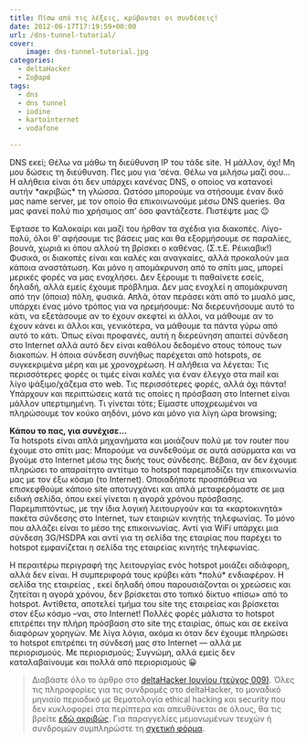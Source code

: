 ```yaml
---
title: Πίσω από τις λέξεις, κρύβονται οι συνδέσεις!
date: 2012-06-17T17:19:59+00:00
url: /dns-tunnel-tutorial/
cover:
    image: dns-tunnel-tutorial.jpg
categories:
  - deltaHacker
  - Σοβαρά
tags:
  - dns
  - dns tunnel
  - iodine
  - kartointernet
  - vodafone

---
```

DNS εκεί; Θέλω να μάθω τη διεύθυνση IP του τάδε site. Ή μάλλον, όχι! Μη μου δώσεις τη διεύθυνση. Πες μου για ‘σένα. Θέλω να μιλήσω μαζί σου… Η αλήθεια είναι ότι δεν υπάρχει κανένας DNS, ο οποίος να κατανοεί αυτήν \*ακριβώς\* τη γλώσσα. Ωστόσο μπορούμε να στήσουμε έναν δικό μας name server, με τον οποίο θα επικοινωνούμε μέσω DNS queries. Θα μας φανεί πολύ πιο χρήσιμος απ’ όσο φαντάζεστε. Πιστέψτε μας 😉

Έφτασε το Καλοκαίρι και μαζί του ήρθαν τα σχέδια για διακοπές. Λίγο-πολύ, όλοι θ’ αφήσουμε τις βάσεις μας και θα εξορμήσουμε σε παραλίες, βουνά, χωριά κι όπου αλλού τη βρίσκει ο καθένας. (Σ.τ.Ε. Ρέικιαβικ!) Φυσικά, οι διακοπές είναι και καλές και αναγκαίες, αλλά προκαλούν μια κάποια αναστάτωση. Kαι μόνο η απομάκρυνση από το σπίτι μας, μπορεί μερικές φορές να μας ενοχλήσει. Δεν ξέρουμε τι παθαίνετε εσείς, δηλαδή, αλλά εμείς έχουμε πρόβλημα. Δεν μας ενοχλεί η απομάκρυνση από την (όποια) πόλη, φυσικά. Απλά, όταν περάσει κάτι από το μυαλό μας, υπάρχει ένας μόνο τρόπος για να ηρεμήσουμε: Να διερευνήσουμε αυτό το κάτι, να εξετάσουμε αν το έχουν σκεφτεί κι άλλοι, να μάθουμε αν το έχουν κάνει κι άλλοι και, γενικότερα, να μάθουμε τα πάντα γύρω από αυτό το κάτι. Όπως είναι προφανές, αυτή η διερεύνηση απαιτεί σύνδεση στο Ιnternet αλλά αυτό δεν είναι καθόλου δεδομένο στους τόπους των διακοπών. Η όποια σύνδεση συνήθως παρέχεται από hotspots, σε συγκεκριμένα μέρη και με χρονοχρέωση. Η αλήθεια να λέγεται: Τις περισσότερες φορές οι τιμές είναι καλές για έναν έλεγχο στα mail και λίγο ψάξιμο/χάζεμα στο web. Τις περισσότερες φορές, αλλά όχι πάντα! Υπάρχουν και περιπτώσεις κατά τις οποίες η πρόσβαση στο Internet είναι μάλλον υπερτιμημένη. Τι γίνεται τότε; Είμαστε υποχρεωμένοι να πληρώσουμε τον κούκο αηδόνι, μόνο και μόνο για λίγη ώρα browsing;

**Κάπου το πας, για συνέχισε…**  
Τα hotspots είναι απλά μηχανήματα και μοιάζουν πολύ με τον router που έχουμε στο σπίτι μας: Μπορούμε να συνδεθούμε σε αυτά ασύρματα και να βγούμε στο Internet μέσω της δικής τους σύνδεσης. Βέβαια, αν δεν έχουμε πληρώσει το απαραίτητο αντίτιμο το hotspot παρεμποδίζει την επικοινωνία μας με τον έξω κόσμο (το Internet). Οποιαδήποτε προσπάθεια να επισκεφθούμε κάποιο site αποτυγχάνει και απλά μεταφερόμαστε σε μια ειδική σελίδα, όπου εκεί γίνεται η αγορά χρόνου πρόσβασης. Παρεμπιπτόντως, με την ίδια λογική λειτουργούν και τα «καρτοκινητά» πακέτα σύνδεσης στο Internet, των εταιριών κινητής τηλεφωνίας. Το μόνο που αλλάζει είναι το μέσο της επικοινωνίας. Αντί για WiFi υπάρχει μια σύνδεση 3G/HSDPA και αντί για τη σελίδα της εταιρίας που παρέχει το hotspot εμφανίζεται η σελίδα της εταιρείας κινητής τηλεφωνίας.

Η περαιτέρω περιγραφή της λειτουργίας ενός hotspot μοιάζει αδιάφορη, αλλά δεν είναι. Η συμπεριφορά τους κρύβει κάτι \*πολύ\* ενδιαφέρον. Η σελίδα της εταιρείας , εκεί δηλαδή όπου παρουσιάζονται οι χρεώσεις και ζητείται η αγορά χρόνου, δεν βρίσκεται στο τοπικό δίκτυο «πίσω» από το hotspot. Αντίθετα, αποτελεί τμήμα του site της εταιρείας και βρίσκεται στον έξω κόσμο –ναι, στο Internet! Πολλές φορές μάλιστα το hotspot επιτρέπει την πλήρη πρόσβαση στο site της εταιρίας, όπως και σε εκείνα διαφόρων χορηγών. Με λίγα λόγια, ακόμα κι όταν δεν έχουμε πληρώσει το hotspot επιτρέπει τη σύνδεσή μας στο Internet — αλλά με περιορισμούς. Με περιορισμούς; Συγνώμη, αλλά εμείς δεν καταλαβαίνουμε και πολλά από περιορισμούς 😀

> Διαβάστε όλο το άρθρο στο <a href="http://deltahacker.gr/2012/06/12/deltahacker009/" title="deltaHacker 009 — El Pollo Diablo Edition" target="_blank" rel="noopener noreferrer nofollow" class="broken_link">deltaHacker Ιουνίου (τεύχος 009)</a>. Όλες τις πληροφορίες για τις συνδρομές στο deltaHacker, το μοναδικό μηνιαίο περιοδικό με θεματολογία ethical hacking και security που δεν κυκλοφορεί στα περίπτερα και απευθύνεται σε όλους, θα τις βρείτε <a href="http://deltahacker.gr/subscriptions/" title="Πληροφορίες συνδρομών" target="_blank" rel="noopener noreferrer nofollow" class="broken_link">εδώ ακριβώς</a>. Για παραγγελίες μεμονωμένων τευχών ή συνδρομών συμπληρώστε τη <a href="http://deltahacker.gr/order/" title="Αγορές τευχών & συνδρομών" target="_blank" rel="noopener noreferrer nofollow" class="broken_link">σχετική φόρμα</a>.
